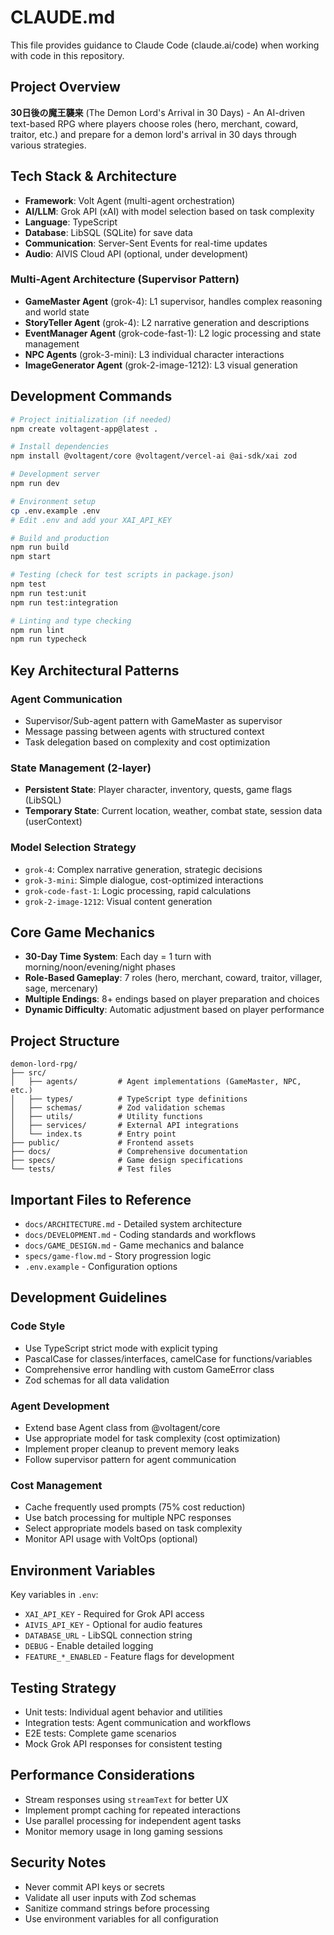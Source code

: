 # CLAUDE.md

This file provides guidance to Claude Code (claude.ai/code) when working with code in this repository.

## Project Overview

**30日後の魔王襲来** (The Demon Lord's Arrival in 30 Days) - An AI-driven text-based RPG where players choose roles (hero, merchant, coward, traitor, etc.) and prepare for a demon lord's arrival in 30 days through various strategies.

## Tech Stack & Architecture

- **Framework**: Volt Agent (multi-agent orchestration)
- **AI/LLM**: Grok API (xAI) with model selection based on task complexity
- **Language**: TypeScript
- **Database**: LibSQL (SQLite) for save data
- **Communication**: Server-Sent Events for real-time updates
- **Audio**: AIVIS Cloud API (optional, under development)

### Multi-Agent Architecture (Supervisor Pattern)
- **GameMaster Agent** (grok-4): L1 supervisor, handles complex reasoning and world state
- **StoryTeller Agent** (grok-4): L2 narrative generation and descriptions  
- **EventManager Agent** (grok-code-fast-1): L2 logic processing and state management
- **NPC Agents** (grok-3-mini): L3 individual character interactions
- **ImageGenerator Agent** (grok-2-image-1212): L3 visual generation

## Development Commands

```bash
# Project initialization (if needed)
npm create voltagent-app@latest .

# Install dependencies
npm install @voltagent/core @voltagent/vercel-ai @ai-sdk/xai zod

# Development server
npm run dev

# Environment setup
cp .env.example .env
# Edit .env and add your XAI_API_KEY

# Build and production
npm run build
npm start

# Testing (check for test scripts in package.json)
npm test
npm run test:unit
npm run test:integration

# Linting and type checking
npm run lint
npm run typecheck
```

## Key Architectural Patterns

### Agent Communication
- Supervisor/Sub-agent pattern with GameMaster as supervisor
- Message passing between agents with structured context
- Task delegation based on complexity and cost optimization

### State Management (2-layer)
- **Persistent State**: Player character, inventory, quests, game flags (LibSQL)  
- **Temporary State**: Current location, weather, combat state, session data (userContext)

### Model Selection Strategy
- `grok-4`: Complex narrative generation, strategic decisions
- `grok-3-mini`: Simple dialogue, cost-optimized interactions
- `grok-code-fast-1`: Logic processing, rapid calculations
- `grok-2-image-1212`: Visual content generation

## Core Game Mechanics

- **30-Day Time System**: Each day = 1 turn with morning/noon/evening/night phases
- **Role-Based Gameplay**: 7 roles (hero, merchant, coward, traitor, villager, sage, mercenary)
- **Multiple Endings**: 8+ endings based on player preparation and choices
- **Dynamic Difficulty**: Automatic adjustment based on player performance

## Project Structure

```
demon-lord-rpg/
├── src/
│   ├── agents/         # Agent implementations (GameMaster, NPC, etc.)
│   ├── types/          # TypeScript type definitions
│   ├── schemas/        # Zod validation schemas
│   ├── utils/          # Utility functions
│   ├── services/       # External API integrations
│   └── index.ts        # Entry point
├── public/             # Frontend assets
├── docs/               # Comprehensive documentation
├── specs/              # Game design specifications
└── tests/              # Test files
```

## Important Files to Reference

- `docs/ARCHITECTURE.md` - Detailed system architecture
- `docs/DEVELOPMENT.md` - Coding standards and workflows  
- `docs/GAME_DESIGN.md` - Game mechanics and balance
- `specs/game-flow.md` - Story progression logic
- `.env.example` - Configuration options

## Development Guidelines

### Code Style
- Use TypeScript strict mode with explicit typing
- PascalCase for classes/interfaces, camelCase for functions/variables
- Comprehensive error handling with custom GameError class
- Zod schemas for all data validation

### Agent Development
- Extend base Agent class from @voltagent/core
- Use appropriate model for task complexity (cost optimization)
- Implement proper cleanup to prevent memory leaks
- Follow supervisor pattern for agent communication

### Cost Management
- Cache frequently used prompts (75% cost reduction)
- Use batch processing for multiple NPC responses
- Select appropriate models based on task complexity
- Monitor API usage with VoltOps (optional)

## Environment Variables

Key variables in `.env`:
- `XAI_API_KEY` - Required for Grok API access
- `AIVIS_API_KEY` - Optional for audio features  
- `DATABASE_URL` - LibSQL connection string
- `DEBUG` - Enable detailed logging
- `FEATURE_*_ENABLED` - Feature flags for development

## Testing Strategy

- Unit tests: Individual agent behavior and utilities
- Integration tests: Agent communication and workflows  
- E2E tests: Complete game scenarios
- Mock Grok API responses for consistent testing

## Performance Considerations

- Stream responses using `streamText` for better UX
- Implement prompt caching for repeated interactions
- Use parallel processing for independent agent tasks
- Monitor memory usage in long gaming sessions

## Security Notes

- Never commit API keys or secrets
- Validate all user inputs with Zod schemas
- Sanitize command strings before processing
- Use environment variables for all configuration